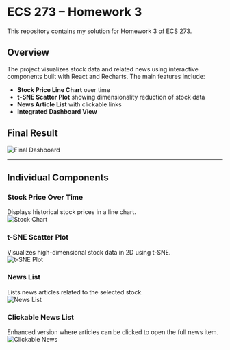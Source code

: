 # ECS 273 – Homework 3

This repository contains my solution for Homework 3 of ECS 273.

## Overview

The project visualizes stock data and related news using interactive components built with React and Recharts. The main features include:

- **Stock Price Line Chart** over time  
- **t-SNE Scatter Plot** showing dimensionality reduction of stock data  
- **News Article List** with clickable links  
- **Integrated Dashboard View**

## Final Result

![Final Dashboard](https://github.com/user-attachments/assets/dba0e58a-7dd6-4001-944c-f6c514e68856)

---

## Individual Components

### Stock Price Over Time
Displays historical stock prices in a line chart.  
![Stock Chart](https://github.com/user-attachments/assets/746b3585-ed65-4b70-b0a3-f99db48826b3)

### t-SNE Scatter Plot
Visualizes high-dimensional stock data in 2D using t-SNE.  
![t-SNE Plot](https://github.com/user-attachments/assets/5ad52edc-a281-423f-b551-fa503501650c)

### News List
Lists news articles related to the selected stock.  
![News List](https://github.com/user-attachments/assets/6f9d06b5-c3f0-4e14-b506-9f17d3e52438)

### Clickable News List
Enhanced version where articles can be clicked to open the full news item.  
![Clickable News](https://github.com/user-attachments/assets/385322d8-ab56-4939-a7a4-23411a3d7a27)
